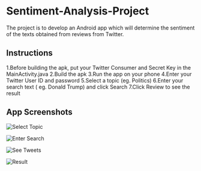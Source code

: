 # Sentiment-Analysis-Project
The project is to develop an Android app which will determine the sentiment of the texts obtained from reviews from Twitter.

## Instructions
1.Before building the apk, put your Twitter Consumer and Secret Key in the MainActivity.java
2.Build the apk
3.Run the app on your phone
4.Enter your Twitter User ID and password
5.Select a topic (eg. Politics)
6.Enter your search text ( eg. Donald Trump) and click Search
7.Click Review to see the result

## App Screenshots

![Select Topic](https://github.com/Suvam-Mondal/Sentiment-Analysis-Project/blob/master/Screenshot_20170501-143227.png)

![Enter Search](https://github.com/Suvam-Mondal/Sentiment-Analysis-Project/blob/master/Screenshot_20170501-143238.png)

![See Tweets](https://github.com/Suvam-Mondal/Sentiment-Analysis-Project/blob/master/18191577_1585123341552492_2020604198_n.png)

![Result](https://github.com/Suvam-Mondal/Sentiment-Analysis-Project/blob/master/18191584_1585123338219159_601556890_n.png)
